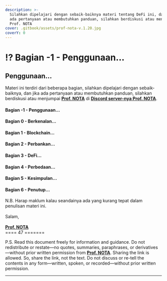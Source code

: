 ```yaml
---
description: >-
  Silahkan dipelajari dengan sebaik-baiknya materi tentang DeFi ini, dan jika
  ada pertanyaan atau membutuhkan panduan, silahkan berdiskusi atau menjumpai
  Prof. NOTA
cover: .gitbook/assets/prof-nota-v.1.20.jpg
coverY: 0
---
```


# ⁉️ Bagian -1 - Penggunaan...

## Penggunaan...

Materi ini terdiri dari beberapa bagian, silahkan dipelajari dengan sebaik-baiknya, dan jika ada pertanyaan atau membutuhkan panduan, silahkan berdiskusi atau menjumpai [**Prof. NOTA**](https://nota.endhonesa.com/) di [**Discord server-nya Prof. NOTA**](https://discord.gg/5KrsT6MbFm).

#### Bagian -1 - Penggunaan...

#### Bagian 0 - Berkenalan...&#x20;

#### Bagian 1 - Blockchain...

#### Bagian 2 - Perbankan...

#### Bagian 3 - DeFi...

#### Bagian 4 - Perbedaan...

#### Bagian 5 - Kesimpulan...

#### Bagian 6 - Penutup...

N.B. Harap maklum kalau seandainya ada yang kurang tepat dalam penulisan materi ini.\
\
Salam,\
\
[**Prof. NOTA**](https://nota.endhonesa.com/)\
\==== 47 =======

P.S. Read this document freely for information and guidance. Do not redistribute or restate—no quotes, summaries, paraphrases, or derivatives—without prior written permission from [**Prof. NOTA**](https://nota.endhonesa.com/). Sharing the link is allowed. So, share the link, not the text. Do not discuss or re-tell the contents in any form—written, spoken, or recorded—without prior written permission.

***

